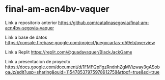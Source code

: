 # final-am-acn4bv-vaquer

Link a repositorio anterior
https://github.com/catalinasegovia/final-am-acn4bv-segovia-vaquer

Link a base de datos
https://console.firebase.google.com/project/juegocartas-d59eb/overview

Link a Replit
https://replit.com/@guadavaquer/BlackJackGame

Link a presentacion de proyecto
https://docs.google.com/document/d/1FMFQpFgzRndnhZgMVizway3gASoboaJz/edit?usp=sharing&ouid=115478537975978912758&rtpof=true&sd=true
